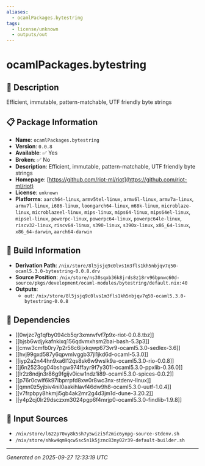 ```yaml
---
aliases:
  - ocamlPackages.bytestring
tags:
  - license/unknown
  - outputs/out
---
```


# ocamlPackages.bytestring

## 📝 Description

Efficient, immutable, pattern-matchable, UTF friendly byte strings

## 📋 Package Information

- **Name**: `ocamlPackages.bytestring`
- **Version**: `0.0.8`
- **Available**: ✅ Yes
- **Broken**: ✅ No
- **Description**: Efficient, immutable, pattern-matchable, UTF friendly byte strings
- **Homepage**: [https://github.com/riot-ml/riot](https://github.com/riot-ml/riot)
- **License**: `unknown`
- **Platforms**: `aarch64-linux`, `armv5tel-linux`, `armv6l-linux`, `armv7a-linux`, `armv7l-linux`, `i686-linux`, `loongarch64-linux`, `m68k-linux`, `microblaze-linux`, `microblazeel-linux`, `mips-linux`, `mips64-linux`, `mips64el-linux`, `mipsel-linux`, `powerpc-linux`, `powerpc64-linux`, `powerpc64le-linux`, `riscv32-linux`, `riscv64-linux`, `s390-linux`, `s390x-linux`, `x86_64-linux`, `x86_64-darwin`, `aarch64-darwin`

## 🔧 Build Information

- **Derivation Path**: `/nix/store/8l5jsjq9c0lvs1m3fls1kh5nbjqv7q50-ocaml5.3.0-bytestring-0.0.8.drv`
- **Source Position**: `/nix/store/ns30sqxb36k8jrds8z18rv96bpnwc60d-source/pkgs/development/ocaml-modules/bytestring/default.nix:40`
- **Outputs**:
  - `out`:  `/nix/store/8l5jsjq9c0lvs1m3fls1kh5nbjqv7q50-ocaml5.3.0-bytestring-0.0.8`

## 🔗 Dependencies

- [[0wjzc7g1qfby094cb5qr3xmnvfvf7p9x-riot-0.0.8.tbz]]
- [[bjsb6wdjykafnkixq156qdvmxhsm2bai-bash-5.3p3]]
- [[cmw3cmfb0ry7p2r56c6ijxkqwp673vr9-ocaml5.3.0-sedlex-3.6]]
- [[hvj99gxd587y6qpvmlvggb37jl1jkd6d-ocaml-5.3.0]]
- [[iyp2a2n44hn9xa6l12qs8sk6w9wslk9a-ocaml5.3.0-rio-0.0.8]]
- [[j6n2523cg04bshgw974ffayr9f7y301l-ocaml5.3.0-ppxlib-0.36.0]]
- [[lr2z8ndjn3r86g9fgijv0icw1ndz1i89-ocaml5.3.0-spices-0.0.2]]
- [[p76r0cwlf6k97ibprrpfd8xw0r8wc3nx-stdenv-linux]]
- [[qmn0z5yjbiv4nil0aakihlavf46dw9h8-ocaml5.3.0-uutf-1.0.4]]
- [[v7frpbpy8hkmji5gb4ak2mr2g4d3jm1d-dune-3.20.2]]
- [[y4p2cj0lr29dsczxm3024pgp6f4mrjp0-ocaml5.3.0-findlib-1.9.8]]

## 📁 Input Sources

- `/nix/store/l622p70vy8k5sh7y5wizi5f2mic6ynpg-source-stdenv.sh`
- `/nix/store/shkw4qm9qcw5sc5n1k5jznc83ny02r39-default-builder.sh`

---
*Generated on 2025-09-27 12:33:19 UTC*
